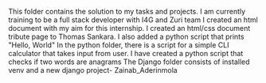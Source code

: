 This folder contains the solution to my tasks and projects.
I am currently training to be a full stack developer with I4G and Zuri team
I created an html document with my aim for this internship.
I created an html/css document tribute page to Thomas Sankara.
I also added a python script that prints "Hello, World"
In the python folder, there is a script for a simple CLI calculator that takes input from user.
I have created a python script that checks if two words are anagrams
The Django folder consists of installed venv and a new django project- Zainab_Aderinmola
